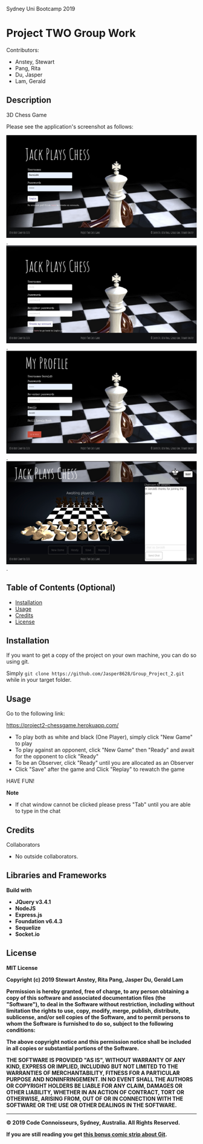Sydney Uni Bootcamp 2019

# Project TWO Group Work 

Contributors:

- Anstey, Stewart
- Pang, Rita
- Du, Jasper
- Lam, Gerald

## Description

3D Chess Game

Please see the application's screenshot as follows:

![screenshot](public/images/screenshots/login.png).
![screenshot](public/images/screenshots/registration.png).
![screenshot](public/images/screenshots/profile.png).
![screenshot](public/images/screenshots/chat&chess.png).

## Table of Contents (Optional)

- [Installation](#installation)
- [Usage](#usage)
- [Credits](#credits)
- [License](#license)

## Installation

If you want to get a copy of the project on your own machine, you can do so using git.

Simply `git clone https://github.com/Jasper8628/Group_Project_2.git` while in your target folder.

## Usage

Go to the following link: 

https://project2-chessgame.herokuapp.com/

- To play both as white and black (One Player), simply click "New Game" to play
- To play against an opponent, click "New Game" then "Ready" and await for the opponent to click "Ready"
- To be an Observer, click "Ready" until you are allocated as an Observer 
- Click "Save" after the game and Click "Replay" to rewatch the game

HAVE FUN!

**Note**
- If chat window cannot be clicked please press "Tab" until you are able to type in the chat 

## Credits

Collaborators

- No outside collaborators.

## Libraries and Frameworks

<b>Build with<b>

- JQuery v3.4.1
- NodeJS
- Express.js
- Foundation v6.4.3
- Sequelize
- Socket.io

## License

MIT License

Copyright (c) 2019 Stewart Anstey, Rita Pang, Jasper Du, Gerald Lam

Permission is hereby granted, free of charge, to any person obtaining a copy
of this software and associated documentation files (the "Software"), to deal
in the Software without restriction, including without limitation the rights
to use, copy, modify, merge, publish, distribute, sublicense, and/or sell
copies of the Software, and to permit persons to whom the Software is
furnished to do so, subject to the following conditions:

The above copyright notice and this permission notice shall be included in all
copies or substantial portions of the Software.

THE SOFTWARE IS PROVIDED "AS IS", WITHOUT WARRANTY OF ANY KIND, EXPRESS OR
IMPLIED, INCLUDING BUT NOT LIMITED TO THE WARRANTIES OF MERCHANTABILITY,
FITNESS FOR A PARTICULAR PURPOSE AND NONINFRINGEMENT. IN NO EVENT SHALL THE
AUTHORS OR COPYRIGHT HOLDERS BE LIABLE FOR ANY CLAIM, DAMAGES OR OTHER
LIABILITY, WHETHER IN AN ACTION OF CONTRACT, TORT OR OTHERWISE, ARISING FROM,
OUT OF OR IN CONNECTION WITH THE SOFTWARE OR THE USE OR OTHER DEALINGS IN THE
SOFTWARE.

---

© 2019 Code Connoisseurs, Sydney, Australia. All Rights Reserved.

If you are still reading you get [this bonus comic strip about Git](https://xkcd.com/1597/).
